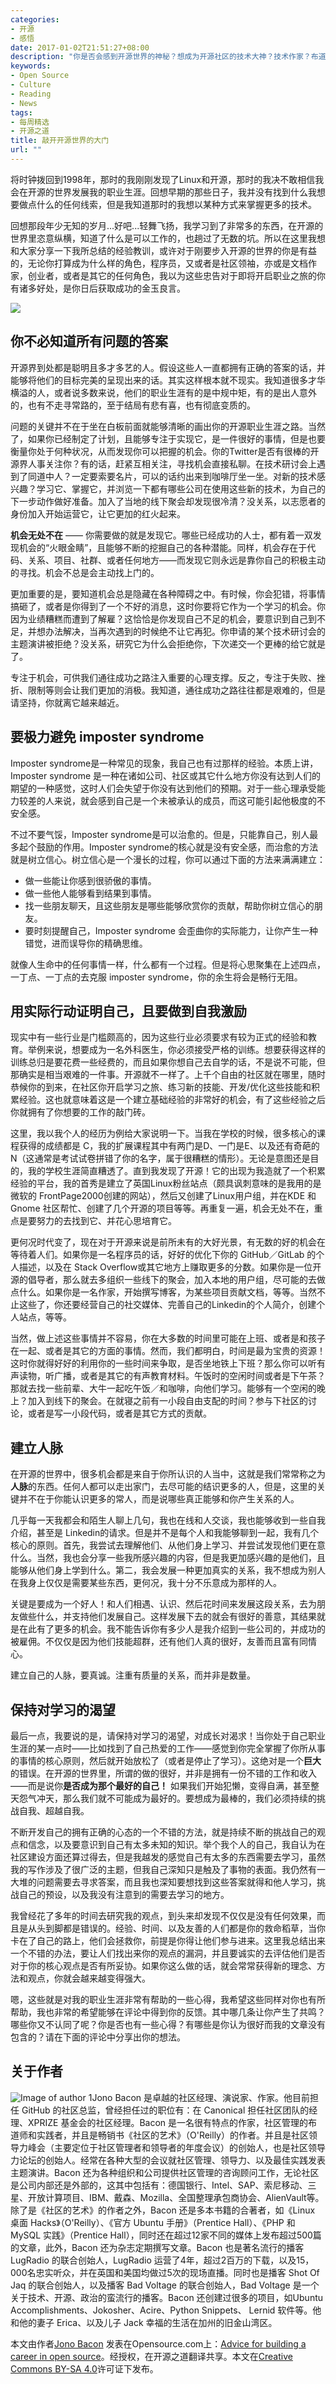 ```yaml
---
categories:
- 开源
- 感悟
date: 2017-01-02T21:51:27+08:00
description: "你是否会感到开源世界的神秘？想成为开源社区的技术大神？技术作家？布道师？又或者是组织活动的活跃人士？不妨听听开源界颇有建树的Jono Bacon给出的人生忠告！无论如何你都得去努力学习、专注于未来、勤奋、战胜自我！在开源的世界走出自己不一样的职业道路！"
keywords:
- Open Source
- Culture
- Reading
- News
tags:
- 每周精选
- 开源之道
title: 敲开开源世界的大门
url: ""
---
```

将时钟拨回到1998年，那时的我刚刚发现了Linux和开源，那时的我决不敢相信我会在开源的世界发展我的职业生涯。回想早期的那些日子，我并没有找到什么我想要做点什么的任何线索，但是我知道那时的我想以某种方式来掌握更多的技术。

回想那段年少无知的岁月...好吧...轻舞飞扬，我学习到了非常多的东西，在开源的世界里恣意纵横，知道了什么是可以工作的，也趟过了无数的坑。所以在这里我想和大家分享一下我所总结的经验教训，或许对于刚要步入开源的世界的你是有益的，无论你打算成为什么样的角色，程序员，又或者是社区领袖，亦或是文档作家，创业者，或者是其它的任何角色，我以为这些忠告对于即将开启职业之旅的你有诸多好处，是你日后获取成功的金玉良言。

![](https://opensource.com/sites/default/files/styles/image-full-size/public/images/business/BUSINESS_community2.png)

## 你不必知道所有问题的答案

开源界到处都是聪明且多才多艺的人。假设这些人一直都拥有正确的答案的话，并能够将他们的目标完美的呈现出来的话。其实这样根本就不现实。我知道很多才华横溢的人，或者说多数来说，他们的职业生涯有的是中规中矩，有的是出人意外的，也有不走寻常路的，至于结局有悲有喜，也有彻底变质的。

问题的关键并不在于坐在白板前面就能够清晰的画出你的开源职业生涯之路。当然了，如果你已经制定了计划，且能够专注于实现它，是一件很好的事情，但是也要衡量你处于何种状况，从而发现你可以把握的机会。你的Twitter是否有很棒的开源界人事关注你？有的话，赶紧互相关注，寻找机会直接私聊。在技术研讨会上遇到了同道中人？一定要索要名片，可以的话约出来到咖啡厅坐一坐。对新的技术感兴趣？学习它、掌握它，并浏览一下都有哪些公司在使用这些新的技术，为自己的下一步动作做好准备。加入了当地的线下聚会却发现很冷清？没关系，以志愿者的身份加入开始运营它，让它更加的红火起来。

**机会无处不在** —— 你需要做的就是发现它。哪些已经成功的人士，都有着一双发现机会的“火眼金睛”，且能够不断的挖掘自己的各种潜能。同样，机会存在于代码、关系、项目、社群、或者任何地方——而发现它则永远是靠你自己的积极主动的寻找。机会不总是会主动找上门的。

更加重要的是，要知道机会总是隐藏在各种障碍之中。有时候，你会犯错，将事情搞砸了，或者是你得到了一个不好的消息，这时你要将它作为一个学习的机会。你因为业绩糟糕而遭到了解雇？这恰恰是你发现自己不足的机会，要意识到自己到不足，并想办法解决，当再次遇到的时候绝不让它再犯。你申请的某个技术研讨会的主题演讲被拒绝？没关系，研究它为什么会拒绝你，下次递交一个更棒的给它就是了。

专注于机会，可供我们通往成功之路注入重要的心理支撑。反之，专注于失败、挫折、限制等则会让我们更加的消极。我知道，通往成功之路往往都是艰难的，但是请坚持，你就离它越来越近。

## 要极力避免 imposter syndrome

Imposter syndrome是一种常见的现象，我自己也有过那样的经验。本质上讲，Imposter syndrome 是一种在诸如公司、社区或其它什么地方你没有达到人们的期望的一种感觉，这时人们会失望于你没有达到他们的预期。对于一些心理承受能力较差的人来说，就会感到自己是一个未被承认的成员，而这可能引起他极度的不安全感。

不过不要气馁，Imposter syndrome是可以治愈的。但是，只能靠自己，别人最多起个鼓励的作用。Imposter syndrome的核心就是没有安全感，而治愈的方法就是树立信心。树立信心是一个漫长的过程，你可以通过下面的方法来满满建立：

* 做一些能让你感到很骄傲的事情。
* 做一些他人能够看到结果到事情。
* 找一些朋友聊天，且这些朋友是哪些能够欣赏你的贡献，帮助你树立信心的朋友。
* 要时刻提醒自己，Imposter syndrome 会歪曲你的实际能力，让你产生一种错觉，进而误导你的精确思维。

就像人生命中的任何事情一样，什么都有一个过程。但是将心思聚集在上述四点，一丁点、一丁点的去克服 imposter syndrome，你的余生将会是畅行无阻。

## 用实际行动证明自己，且要做到自我激励

现实中有一些行业是门槛颇高的，因为这些行业必须要求有较为正式的经验和教育。举例来说，想要成为一名外科医生，你必须接受严格的训练。想要获得这样的训练总归是要花费一些经费的，而且如果你想自己去自学的话，不是说不可能，但那确实是相当艰难的一件事。开源就不一样了。上千个自由的社区就在哪里，随时恭候你的到来，在社区你开启学习之旅、练习新的技能、开发/优化这些技能和积累经验。这也就意味着这是一个建立基础经验的非常好的机会，有了这些经验之后你就拥有了你想要的工作的敲门砖。

这里，我以我个人的经历为例给大家说明一下。当我在学校的时候，很多核心的课程获得的成绩都是 C，我的扩展课程其中有两门是D、一门是E、以及还有奇葩的N（这通常是考试试卷拼错了你的名字，属于很糟糕的情形）。无论是意图还是目的，我的学校生涯简直糟透了。直到我发现了开源！它的出现为我造就了一个积累经验的平台，我的首秀是建立了英国Linux粉丝站点（颇具讽刺意味的是我用的是微软的 FrontPage2000创建的网站），然后又创建了Linux用户组，并在KDE 和 Gnome 社区帮忙、创建了几个开源的项目等等。再重复一遍，机会无处不在，重点是要努力的去找到它、并花心思培育它。

更何况时代变了，现在对于开源来说是前所未有的大好光景，有无数的好的机会在等待着人们。如果你是一名程序员的话，好好的优化下你的 GitHub／GitLab 的个人描述，以及在 Stack Overflow或其它地方上赚取更多的分数。如果你是一位开源的倡导者，那么就去多组织一些线下的聚会，加入本地的用户组，尽可能的去做点什么。如果你是一名作家，开始撰写博客，为某些项目贡献文档，等等。当然不止这些了，你还要经营自己的社交媒体、完善自己的Linkedin的个人简介，创建个人站点，等等。

当然，做上述这些事情并不容易，你在大多数的时间里可能在上班、或者是和孩子在一起、或者是其它的方面的事情。然而，我们都明白，时间是最为宝贵的资源！这时你就得好好的利用你的一些时间来争取，是否坐地铁上下班？那么你可以听有声读物，听广播，或者是其它的有声教育材料。午饭时的空闲时间或者是下午茶？那就去找一些前辈、大牛一起吃午饭／和咖啡，向他们学习。能够有一个空闲的晚上？加入到线下的聚会。在就寝之前有一小段自由支配的时间？参与下社区的讨论，或者是写一小段代码，或者是其它方式的贡献。

## 建立人脉

在开源的世界中，很多机会都是来自于你所认识的人当中，这就是我们常常称之为**人脉**的东西。任何人都可以走出家门，去尽可能的结识更多的人，但是，这里的关键并不在于你能认识更多的常人，而是说哪些真正能够和你产生关系的人。

几乎每一天我都会和陌生人聊上几句，我也在线和人交谈，我也能够收到一些自我介绍，甚至是 Linkedin的请求。但是并不是每个人和我能够聊到一起，我有几个核心的原则。首先，我尝试去理解他们、从他们身上学习、并尝试发现他们更在意什么。当然，我也会分享一些我所感兴趣的内容，但是我更加感兴趣的是他们，且能够从他们身上学到什么。第二，我会发展一种更加真实的关系，我不想成为别人在我身上仅仅是需要某些东西，更何况，我十分不乐意成为那样的人。

关键是要成为一个好人！和人们相遇、认识、然后花时间来发展这段关系，去为朋友做些什么，并支持他们发展自己。这样发展下去的就会有很好的善意，其结果就是在此有了更多的机会。我不能告诉你有多少人是我介绍到一些公司的，并成功的被雇佣。不仅仅是因为他们技能超群，还有他们人真的很好，友善而且富有同情心。

建立自己的人脉，要真诚。注重有质量的关系，而并非是数量。

## 保持对学习的渴望

最后一点，我要说的是，请保持对学习的渴望，对成长对渴求！当你处于自己职业生涯的某一点时——比如找到了自己热爱的工作——感觉到你完全掌握了你所从事的事情的核心原则，然后就开始放松了（或者是停止了学习）。这绝对是一个**巨大**的错误。在开源的世界里，所谓的做的很好，并非是拥有一份不错的工作和收入——而是说你**是否成为那个最好的自己！** 如果我们开始犯懒，变得自满，甚至整天怨气冲天，那么我们就不可能成为最好的。要想成为最棒的，我们必须持续的挑战自我、超越自我。

不断开发自己的拥有正确的心态的一个不错的方法，就是持续不断的挑战自己的观点和信念，以及要意识到自己有太多未知的知识。举个我个人的自己，我自认为在社区建设方面还算过得去，但是我越发的感觉自己有太多的东西需要去学习，虽然我的写作涉及了很广泛的主题，但我自己深知只是触及了事物的表面。我仍然有一大堆的问题需要去寻求答案，而且我也深知要想找到这些答案就得和他人学习，挑战自己的预设，以及我没有注意到的需要去学习的地方。

我曾经花了多年的时间去研究我的观点，到头来却发现不仅仅是没有任何效果，而且是从头到脚都是错误的。经验、时间、以及友善的人们都是你的救命稻草，当你卡在了自己的路上，他们会拯救你，前提是你得让他们参与进来。这里我总结出来一个不错的办法，要让人们找出来你的观点的漏洞，并且要诚实的去评估他们是否对于你的核心观点是否有所妥协。如果你这么做的话，就会常常获得新的理念、方法和观点，你就会越来越变得强大。

嗯，这些就是对我的职业生涯非常有帮助的一些心得，我希望这些同样对你也有所帮助，我也非常的希望能够在评论中得到你的反馈。其中哪几条让你产生了共鸣？哪些你又不认同了呢？你是否也有一些心得？有哪些是你认为很好而我的文章没有包含的？请在下面的评论中分享出你的想法。


## 关于作者
![Image of author 1](https://opensource.com/sites/default/files/styles/profile_pictures/public/jonob_2_sq.jpg)Jono Bacon 是卓越的社区经理、演说家、作家。他目前担任 GitHub 的社区总监，曾经担任过的职位有：在 Canonical 担任社区团队的经理、XPRIZE 基金会的社区经理。Bacon 是一名很有特点的作家，社区管理的布道师和实践者，并且是畅销书《社区的艺术》（O'Reilly）的作者。并且是社区领导力峰会（主要定位于社区管理者和领导者的年度会议）的创始人，也是社区领导力论坛的创始人。经常在各种大型的会议就社区管理、领导力、以及最佳实践发表主题演讲。Bacon 还为各种组织和公司提供社区管理的咨询顾问工作，无论社区是公司内部还是外部的，这其中包括有：德国银行、Intel、SAP、索尼移动、三星、开放计算项目、IBM、戴森、Mozilla、全国整理承包商协会、AlienVault等。除了是《社区的艺术》的作者之外，Bacon 还是多本书籍的合著者，如《Linux 桌面 Hacks》（O'Reilly）、《官方 Ubuntu 手册》（Prentice Hall）、《PHP 和 MySQL 实践》（Prentice Hall），同时还在超过12家不同的媒体上发布超过500篇的文章，此外，Bacon 还为杂志定期撰写文章。Bacon 也是著名流行的播客 LugRadio 的联合创始人，LugRadio 运营了4年，超过2百万的下载，以及15，000名忠实听众，并在英国和美国均做过5次的现场直播。同时也是播客 Shot Of Jaq 的联合创始人，以及播客 Bad Voltage 的联合创始人，Bad Voltage 是一个关于技术、开源、政治的蛮流行的播客。Bacon 还创建过很多的项目，如Ubuntu Accomplishments、Jokosher、Acire、Python Snippets、 Lernid 软件等。他和他的妻子 Erica、以及儿子 Jack 幸福的生活在加州的旧金山湾区。

本文由作者[Jono Bacon](https://opensource.com/users/jonobacon)  发表在Opensource.com上：[Advice for building a career in open source](https://opensource.com/business/16/8/building-career-open-source)。经授权，在开源之道翻译共享。本文在[Creative Commons BY-SA 4.0](http://creativecommons.org/licenses/by-sa/4.0/)许可证下发布。
